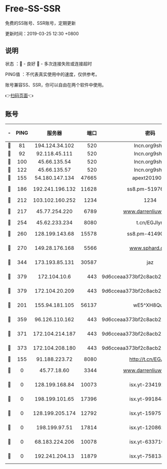 # Free-SS-SSR

免费的SS账号、SSR账号，定期更新

更新时间：2019-03-25 12:30 +0800

## 说明

状态     ：🙂 - 良好 🙁 - 多次连接失败或连接超时

PING值   ：不代表真实使用中的速度，仅供参考。

账号兼容SS、SSR，你可以自由在两个软件中使用。

👉[扫码页面](https://liesauer.github.io/Free-SS-SSR/)👈

## 账号

|-|PING|服务器|端口|密码|加密方式|区域|
|:----:|:----:|:-----:|-----:|:----:|:----:|:----:|
|🙂|81|194.124.34.102|520|lncn.org9shj2|rc4|JP|
|🙂|92|92.118.45.111|520|lncn.org9shj2|rc4|GR|
|🙂|100|45.66.135.54|520|lncn.org9shj2|rc4|US|
|🙂|122|45.66.135.57|520|lncn.org9shj2|rc4|US|
|🙂|155|54.180.147.134|47665|apext2019001|chacha20|KR|
|🙂|186|192.241.196.132|11628|ss8.pm-51976086|aes-256-cfb|US|
|🙂|212|103.102.160.252|1234|1234|rc4-md5|JP|
|🙂|217|45.77.254.220|6789|www.darrenliuwei.com|aes-256-cfb|SG|
|🙂|254|45.62.233.234|8080|t.cn/EGJIyrl|rc4-md5|CA|
|🙂|260|128.199.143.68|15578|ss8.pm-41490223|aes-256-cfb|SG|
|🙂|270|149.28.176.168|5566|www.sphard.com|aes-256-cfb|AU|
|🙂|344|173.193.85.131|30587|jaz|aes-256-cfb|US|
|🙂|379|172.104.10.6|443|9d6cceaa373bf2c8acb22e60b6a58be6|aes-256-cfb|US|
|🙂|379|172.104.20.209|443|9d6cceaa373bf2c8acb22e60b6a58be6|aes-256-cfb|US|
|🙂|201|155.94.181.105|56137|wE5^XH8Quw|aes-256-cfb|US|
|🙂|359|96.126.110.162|443|9d6cceaa373bf2c8acb22e60b6a58be6|aes-256-cfb|US|
|🙂|371|172.104.214.187|443|9d6cceaa373bf2c8acb22e60b6a58be6|aes-256-cfb|US|
|🙂|373|172.104.208.180|443|9d6cceaa373bf2c8acb22e60b6a58be6|aes-256-cfb|US|
|🙁|155|91.188.223.72|8080|http://t.cn/EGJIyrl|rc4-md5|RU|
|🙁|0|45.77.18.60|3344|www.darrenliuwei.com|aes-256-cfb|JP|
|🙁|0|128.199.168.84|10073|isx.yt-23419298|aes-256-cfb|SG|
|🙁|0|198.199.101.65|17396|isx.yt-99184833|aes-256-cfb|US|
|🙁|0|128.199.205.174|12792|isx.yt-15975702|aes-256-cfb|SG|
|🙁|0|198.199.97.51|17814|isx.yt-12086215|aes-256-cfb|US|
|🙁|0|68.183.224.206|10078|isx.yt-63371091|aes-256-cfb|SG|
|🙁|0|192.241.204.13|11879|isx.yt-75813840|aes-256-cfb|US|
